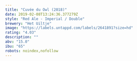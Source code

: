 ```yaml
---
title: "Cuvée du Owl (2018)"
date: 2019-02-08T13:24:36.377279Z
style: "Red Ale - Imperial / Double"
brewery: "Het Uiltje"
image: "https://labels.untappd.com/labels/2641891?size=hd"
rating: "4.03"
description: ""
abv: "15.0"
ibu: "65"
robots: noindex,nofollow
---
```


